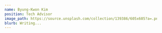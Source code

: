 ```yaml
---
name: Byung-Kwon Kim
position: Tech Advisor
image_path: https://source.unsplash.com/collection/139386/605x605?a=.png
blurb: Writing...
---
```

